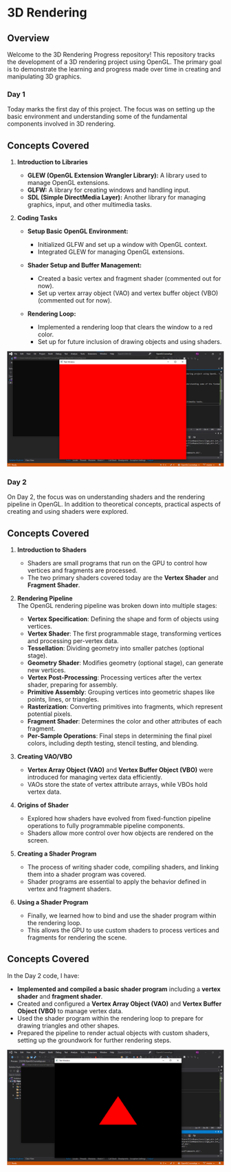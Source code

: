 # 3D Rendering

## Overview

Welcome to the 3D Rendering Progress repository! This repository tracks the development of a 3D rendering project using OpenGL. The primary goal is to demonstrate the learning and progress made over time in creating and manipulating 3D graphics. 

### Day 1

Today marks the first day of this project. The focus was on setting up the basic environment and understanding some of the fundamental components involved in 3D rendering. 

## Concepts Covered

1. **Introduction to Libraries**
   - **GLEW (OpenGL Extension Wrangler Library):** A library used to manage OpenGL extensions.
   - **GLFW:** A library for creating windows and handling input.
   - **SDL (Simple DirectMedia Layer):** Another library for managing graphics, input, and other multimedia tasks.

2. **Coding Tasks**
   - **Setup Basic OpenGL Environment:** 
     - Initialized GLFW and set up a window with OpenGL context.
     - Integrated GLEW for managing OpenGL extensions.

   - **Shader Setup and Buffer Management:**
     - Created a basic vertex and fragment shader (commented out for now).
     - Set up vertex array object (VAO) and vertex buffer object (VBO) (commented out for now).

   - **Rendering Loop:**
     - Implemented a rendering loop that clears the window to a red color.
     - Set up for future inclusion of drawing objects and using shaders.

![GLEW](./images/GLEW.png)


### Day 2

On Day 2, the focus was on understanding shaders and the rendering pipeline in OpenGL. In addition to theoretical concepts, practical aspects of creating and using shaders were explored.

## Concepts Covered

1. **Introduction to Shaders**
   - Shaders are small programs that run on the GPU to control how vertices and fragments are processed.
   - The two primary shaders covered today are the **Vertex Shader** and **Fragment Shader**.

2. **Rendering Pipeline**  
   The OpenGL rendering pipeline was broken down into multiple stages:
   - **Vertex Specification**: Defining the shape and form of objects using vertices.
   - **Vertex Shader**: The first programmable stage, transforming vertices and processing per-vertex data.
   - **Tessellation**: Dividing geometry into smaller patches (optional stage).
   - **Geometry Shader**: Modifies geometry (optional stage), can generate new vertices.
   - **Vertex Post-Processing**: Processing vertices after the vertex shader, preparing for assembly.
   - **Primitive Assembly**: Grouping vertices into geometric shapes like points, lines, or triangles.
   - **Rasterization**: Converting primitives into fragments, which represent potential pixels.
   - **Fragment Shader**: Determines the color and other attributes of each fragment.
   - **Per-Sample Operations**: Final steps in determining the final pixel colors, including depth testing, stencil testing, and blending.

3. **Creating VAO/VBO**  
   - **Vertex Array Object (VAO)** and **Vertex Buffer Object (VBO)** were introduced for managing vertex data efficiently.
   - VAOs store the state of vertex attribute arrays, while VBOs hold vertex data.

4. **Origins of Shader**
   - Explored how shaders have evolved from fixed-function pipeline operations to fully programmable pipeline components.
   - Shaders allow more control over how objects are rendered on the screen.

5. **Creating a Shader Program**
   - The process of writing shader code, compiling shaders, and linking them into a shader program was covered.
   - Shader programs are essential to apply the behavior defined in vertex and fragment shaders.

6. **Using a Shader Program**
   - Finally, we learned how to bind and use the shader program within the rendering loop.
   - This allows the GPU to use custom shaders to process vertices and fragments for rendering the scene.

## Concepts Covered
In the Day 2 code, I have:
- **Implemented and compiled a basic shader program** including a **vertex shader** and **fragment shader**.
- Created and configured a **Vertex Array Object (VAO)** and **Vertex Buffer Object (VBO)** to manage vertex data.
- Used the shader program within the rendering loop to prepare for drawing triangles and other shapes.
- Prepared the pipeline to render actual objects with custom shaders, setting up the groundwork for further rendering steps.

![Triangle](./images/Triangle.png)
